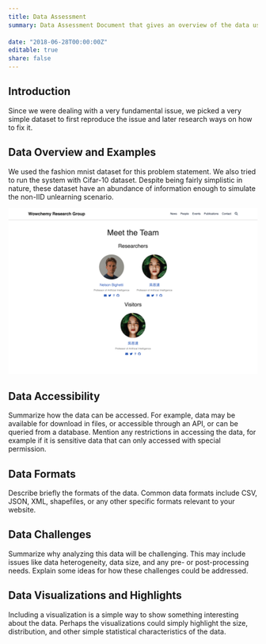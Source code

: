 ```yaml
---
title: Data Assessment
summary: Data Assessment Document that gives an overview of the data used for the project.

date: "2018-06-28T00:00:00Z"
editable: true
share: false
---
```


## Introduction

Since we were dealing with a very fundamental issue, we picked a very simple dataset to first reproduce the issue and later research ways on how to fix it.

## Data Overview and Examples

We used the fashion mnist dataset for this problem statement. We also tried to run the system with Cifar-10 dataset. Despite being fairly simplistic in nature, these dataset have an abundance of information enough to simulate the non-IID unlearning scenario.

<img src = 'images/screenshot.png'/>



## Data Accessibility

Summarize how the data can be accessed. For example, data may be available for download in files, or accessible through an API, or can be queried from a database.  Mention any restrictions in accessing the data, for example if it is sensitive data that can only accessed with special permission.

## Data Formats

Describe briefly the formats of the data.  Common data formats include CSV, JSON, XML, shapefiles, or any other specific formats relevant to your website.

## Data Challenges

Summarize why analyzing this data will be challenging. This may include issues like data heterogeneity, data size, and any pre- or post-processing needs. Explain some ideas for how these challenges could be addressed.

## Data Visualizations and Highlights

Including a visualization is a simple way to show something interesting about the data.  Perhaps the visualizations could simply highlight the size, distribution, and other simple statistical characteristics of the data.

